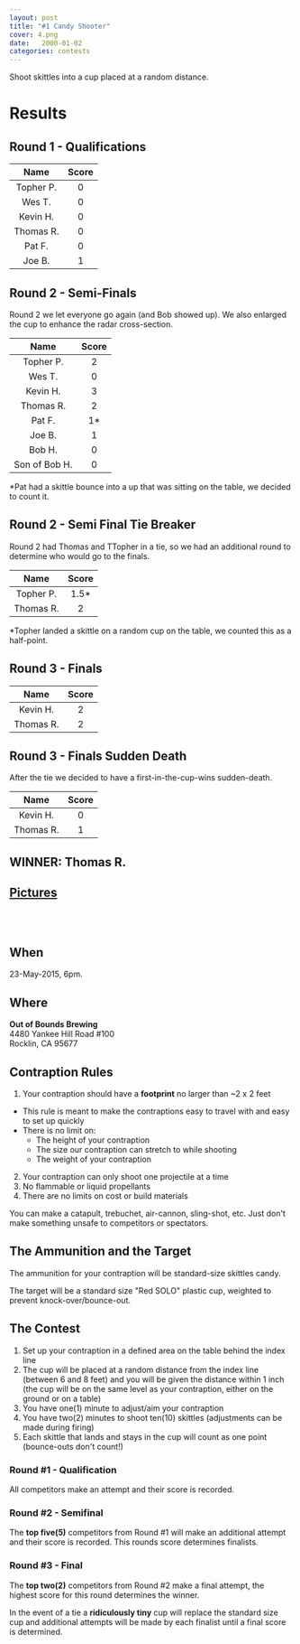 ```yaml
---
layout: post
title: "#1 Candy Shooter"
cover: 4.png
date:   2000-01-02
categories: contests
---
```


Shoot skittles into a cup placed at a random distance.

# Results

## Round 1 - Qualifications

|Name         |Score|
|:-----------:|:---:|
|Topher P.    |0    |
|Wes T.       |0    |
|Kevin H.     |0    |
|Thomas R.    |0    |
|Pat F.       |0    |
|Joe B.       |1    |

## Round 2 - Semi-Finals

Round 2 we let everyone go again (and Bob showed up). We also enlarged the cup to enhance the radar cross-section.

|Name         |Score|
|:-----------:|:---:|
|Topher P.    |2    |
|Wes T.       |0    |
|Kevin H.     |3    |
|Thomas R.    |2    |
|Pat F.       |1*   |
|Joe B.       |1    |
|Bob H.       |0    |
|Son of Bob H.|0    |

*Pat had a skittle bounce into a up that was sitting on the table, we decided to count it.

## Round 2 - Semi Final Tie Breaker

Round 2 had Thomas and TTopher in a tie, so we had an additional round to determine who would go to the finals.

|Name         |Score|
|:-----------:|:---:|
|Topher P.    |1.5* |
|Thomas R.    |2    |

*Topher landed a skittle on a random cup on the table, we counted this as a half-point.

## Round 3 - Finals

|Name         |Score|
|:-----------:|:---:|
|Kevin H.     |2    |
|Thomas R.    |2    |

## Round 3 - Finals Sudden Death

After the tie we decided to have a first-in-the-cup-wins sudden-death.

|Name         |Score|
|:-----------:|:---:|
|Kevin H.     |0    |
|Thomas R.    |1    |

## WINNER: Thomas R.

## [Pictures](http://www.engigames.com/event_pics/01_CandyShooter/)

<br><br>
## When

23-May-2015, 6pm.

## Where

**Out of Bounds Brewing**<br>
4480 Yankee Hill Road #100<br>
Rocklin, CA 95677<br>

## Contraption Rules

 1. Your contraption should have a **footprint** no larger than ~2 x 2 feet
   - This rule is meant to make the contraptions easy to travel with and easy to set up quickly
   - There is no limit on:
     - The height of your contraption
     - The size our contraption can stretch to while shooting
     - The weight of your contraption
 2. Your contraption can only shoot one projectile at a time
 3. No flammable or liquid propellants
 4. There are no limits on cost or build materials

You can make a catapult, trebuchet, air-cannon, sling-shot, etc. Just don't make something unsafe to competitors or spectators.

## The Ammunition and the Target

The ammunition for your contraption will be standard-size skittles candy.

The target will be a standard size "Red SOLO" plastic cup, weighted to prevent knock-over/bounce-out.

## The Contest

 1. Set up your contraption in a defined area on the table behind the index line
 2. The cup will be placed at a random distance from the index line (between 6 and 8 feet) and you will be given the distance within 1 inch (the cup will be on the same level as your contraption, either on the ground or on a table)
 3. You have one(1) minute to adjust/aim your contraption
 4. You have two(2) minutes to shoot ten(10) skittles (adjustments can be made during firing)
 5. Each skittle that lands and stays in the cup will count as one point (bounce-outs don't count!)

### Round #1 - Qualification

All competitors make an attempt and their score is recorded.

### Round #2 - Semifinal

The **top five(5)** competitors from Round #1 will make an additional attempt and their score is recorded. This rounds score determines finalists.

### Round #3 - Final

The **top two(2)** competitors from Round #2 make a final attempt, the highest score for this round determines the winner.

In the event of a tie a **ridiculously tiny** cup will replace the standard size cup and additional attempts will be made by each finalist until a final score is determined.
